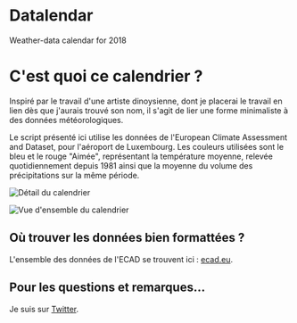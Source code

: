 # Datalendar
Weather-data calendar for 2018

# C'est quoi ce calendrier ?

Inspiré par le travail d'une artiste dinoysienne, dont je placerai le travail en lien dès que j'aurais trouvé son nom, il s'agit de lier une forme minimaliste à des données météorologiques.

Le script présenté ici utilise les données de l'European Climate Assessment and Dataset, pour l'aéroport de Luxembourg.
Les couleurs utilisées sont le bleu et le rouge "Aimée", représentant la température moyenne, relevée quotidiennement depuis 1981 ainsi que la moyenne du volume des précipitations sur la même période.

![Détail du calendrier](http://atelier.leparisien.fr/img/detail.png)

![Vue d'ensemble du calendrier](http://atelier.leparisien.fr/img/smallcalendar.jpg)

## Où trouver les données bien formattées ?

L'ensemble des données de l'ECAD se trouvent ici : [ecad.eu](www.ecad.eu/dailydata/customquery.php).

## Pour les questions et remarques...
Je suis sur [Twitter](www.twitter.com/humeursdevictor).
